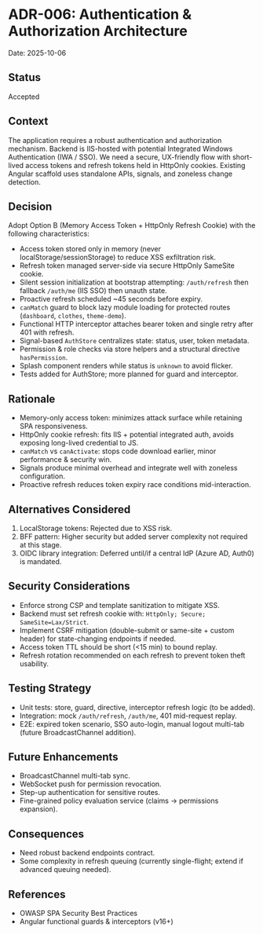 # ADR-006: Authentication & Authorization Architecture

Date: 2025-10-06

## Status
Accepted

## Context
The application requires a robust authentication and authorization mechanism. Backend is IIS-hosted with potential Integrated Windows Authentication (IWA / SSO). We need a secure, UX-friendly flow with short-lived access tokens and refresh tokens held in HttpOnly cookies. Existing Angular scaffold uses standalone APIs, signals, and zoneless change detection.

## Decision
Adopt Option B (Memory Access Token + HttpOnly Refresh Cookie) with the following characteristics:

- Access token stored only in memory (never localStorage/sessionStorage) to reduce XSS exfiltration risk.
- Refresh token managed server-side via secure HttpOnly SameSite cookie.
- Silent session initialization at bootstrap attempting: `/auth/refresh` then fallback `/auth/me` (IIS SSO) then unauth state.
- Proactive refresh scheduled ~45 seconds before expiry.
- `canMatch` guard to block lazy module loading for protected routes (`dashboard`, `clothes`, `theme-demo`).
- Functional HTTP interceptor attaches bearer token and single retry after 401 with refresh.
- Signal-based `AuthStore` centralizes state: status, user, token metadata.
- Permission & role checks via store helpers and a structural directive `hasPermission`.
- Splash component renders while status is `unknown` to avoid flicker.
- Tests added for AuthStore; more planned for guard and interceptor.

## Rationale
- Memory-only access token: minimizes attack surface while retaining SPA responsiveness.
- HttpOnly cookie refresh: fits IIS + potential integrated auth, avoids exposing long-lived credential to JS.
- `canMatch` vs `canActivate`: stops code download earlier, minor performance & security win.
- Signals produce minimal overhead and integrate well with zoneless configuration.
- Proactive refresh reduces token expiry race conditions mid-interaction.

## Alternatives Considered
1. LocalStorage tokens: Rejected due to XSS risk.
2. BFF pattern: Higher security but added server complexity not required at this stage.
3. OIDC library integration: Deferred until/if a central IdP (Azure AD, Auth0) is mandated.

## Security Considerations
- Enforce strong CSP and template sanitization to mitigate XSS.
- Backend must set refresh cookie with: `HttpOnly; Secure; SameSite=Lax/Strict`.
- Implement CSRF mitigation (double-submit or same-site + custom header) for state-changing endpoints if needed.
- Access token TTL should be short (<15 min) to bound replay.
- Refresh rotation recommended on each refresh to prevent token theft usability.

## Testing Strategy
- Unit tests: store, guard, directive, interceptor refresh logic (to be added).
- Integration: mock `/auth/refresh`, `/auth/me`, 401 mid-request replay.
- E2E: expired token scenario, SSO auto-login, manual logout multi-tab (future BroadcastChannel addition).

## Future Enhancements
- BroadcastChannel multi-tab sync.
- WebSocket push for permission revocation.
- Step-up authentication for sensitive routes.
- Fine-grained policy evaluation service (claims → permissions expansion).

## Consequences
- Need robust backend endpoints contract.
- Some complexity in refresh queuing (currently single-flight; extend if advanced queuing needed).

## References
- OWASP SPA Security Best Practices
- Angular functional guards & interceptors (v16+)

